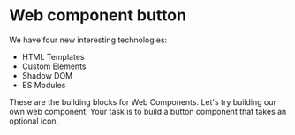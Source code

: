 # Web component button

We have four new interesting technologies:

- HTML Templates
- Custom Elements
- Shadow DOM
- ES Modules

These are the building blocks for Web Components. Let's try building our own web component. Your task is to build a button component that takes an optional icon.
